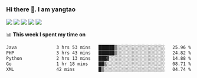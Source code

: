 ### Hi there 👋. I am yangtao 

<!-- **runtu666/runtu666** is a ✨ _special_ ✨ repository because its `README.md` (this file) appears on your GitHub profile. -->

![](https://github-profile-summary-cards.vercel.app/api/cards/profile-details?username=runtu666&theme=github)
![](https://github-profile-summary-cards.vercel.app/api/cards/repos-per-language?username=runtu666&theme=github)
![](https://github-profile-summary-cards.vercel.app/api/cards/most-commit-language?username=runtu666&theme=github)
![](https://github-profile-summary-cards.vercel.app/api/cards/stats?&username=runtu666&theme=github)
![](https://github-profile-summary-cards.vercel.app/api/cards/productive-time?username=runtu666&theme=github)

📊 **This week I spent my time on**
<!--START_SECTION:waka-->

```txt
Java               3 hrs 53 mins   ██████▒░░░░░░░░░░░░░░░░░░   25.96 %
PHP                3 hrs 43 mins   ██████▒░░░░░░░░░░░░░░░░░░   24.82 %
Python             2 hrs 13 mins   ███▓░░░░░░░░░░░░░░░░░░░░░   14.88 %
Go                 1 hr 18 mins    ██▒░░░░░░░░░░░░░░░░░░░░░░   08.71 %
XML                42 mins         █▒░░░░░░░░░░░░░░░░░░░░░░░   04.74 %
```

<!--END_SECTION:waka-->


[comment]: <> (Here are some ideas to get you started:)

[comment]: <> (- 🔭 I’m currently working on tal)

[comment]: <> (- 🌱 I’m currently learning devops)

[comment]: <> (- 👯 I’m looking to collaborate on ...)

[comment]: <> (- 🤔 I’m looking for help with ...)

[comment]: <> (- 💬 Ask me about ...)

[comment]: <> (- 📫 How to reach me: ...)

[comment]: <> (- 😄 Pronouns: ...)

[comment]: <> (- ⚡ Fun fact: ...)
